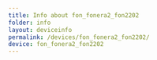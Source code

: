 ```yaml
---
title: Info about fon_fonera2_fon2202
folder: info
layout: deviceinfo
permalink: /devices/fon_fonera2_fon2202/
device: fon_fonera2_fon2202
---
```

